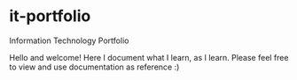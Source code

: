 # it-portfolio
Information Technology Portfolio

Hello and welcome! Here I document what I learn, as I learn. 
Please feel free to view and use documentation as reference :)

